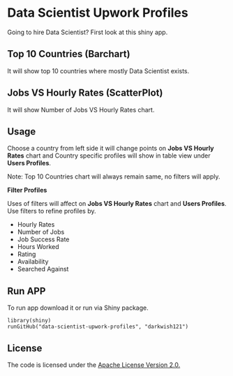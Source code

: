 # Data Scientist Upwork Profiles
Going to hire Data Scientist? First look at this shiny app. 

## Top 10 Countries (Barchart)
It will show top 10 countries where mostly Data Scientist exists.

## Jobs VS Hourly Rates (ScatterPlot)
It will show Number of Jobs VS Hourly Rates chart.

## Usage
Choose a country from left side it will change points on **Jobs VS Hourly Rates** chart and Country specific profiles will show in table view under **Users Profiles**.

Note: Top 10 Countries chart will always remain same, no filters will apply.

**Filter Profiles**

Uses of filters will affect on **Jobs VS Hourly Rates** chart and **Users Profiles**. Use filters to refine profiles by.

* Hourly Rates
* Number of Jobs
* Job Success Rate
* Hours Worked
* Rating
* Availability
* Searched Against


## Run APP
To run app download it or run via Shiny package.
```
library(shiny)
runGitHub("data-scientist-upwork-profiles", "darkwish121")
```

## License
The code is licensed under the [Apache License Version 2.0.](http://www.apache.org/licenses/LICENSE-2.0)

